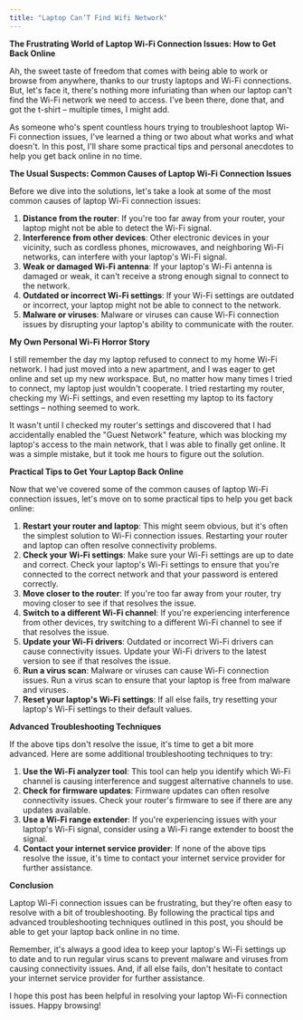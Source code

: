 ```yaml
---
title: "Laptop Can’T Find Wifi Network"
---
```


**The Frustrating World of Laptop Wi-Fi Connection Issues: How to Get Back Online**

 Ah, the sweet taste of freedom that comes with being able to work or browse from anywhere, thanks to our trusty laptops and Wi-Fi connections. But, let's face it, there's nothing more infuriating than when our laptop can't find the Wi-Fi network we need to access. I've been there, done that, and got the t-shirt – multiple times, I might add.

As someone who's spent countless hours trying to troubleshoot laptop Wi-Fi connection issues, I've learned a thing or two about what works and what doesn't. In this post, I'll share some practical tips and personal anecdotes to help you get back online in no time.

**The Usual Suspects: Common Causes of Laptop Wi-Fi Connection Issues**

Before we dive into the solutions, let's take a look at some of the most common causes of laptop Wi-Fi connection issues:

1. **Distance from the router**: If you're too far away from your router, your laptop might not be able to detect the Wi-Fi signal.
2. **Interference from other devices**: Other electronic devices in your vicinity, such as cordless phones, microwaves, and neighboring Wi-Fi networks, can interfere with your laptop's Wi-Fi signal.
3. **Weak or damaged Wi-Fi antenna**: If your laptop's Wi-Fi antenna is damaged or weak, it can't receive a strong enough signal to connect to the network.
4. **Outdated or incorrect Wi-Fi settings**: If your Wi-Fi settings are outdated or incorrect, your laptop might not be able to connect to the network.
5. **Malware or viruses**: Malware or viruses can cause Wi-Fi connection issues by disrupting your laptop's ability to communicate with the router.

**My Own Personal Wi-Fi Horror Story**

I still remember the day my laptop refused to connect to my home Wi-Fi network. I had just moved into a new apartment, and I was eager to get online and set up my new workspace. But, no matter how many times I tried to connect, my laptop just wouldn't cooperate. I tried restarting my router, checking my Wi-Fi settings, and even resetting my laptop to its factory settings – nothing seemed to work.

It wasn't until I checked my router's settings and discovered that I had accidentally enabled the "Guest Network" feature, which was blocking my laptop's access to the main network, that I was able to finally get online. It was a simple mistake, but it took me hours to figure out the solution.

**Practical Tips to Get Your Laptop Back Online**

Now that we've covered some of the common causes of laptop Wi-Fi connection issues, let's move on to some practical tips to help you get back online:

1. **Restart your router and laptop**: This might seem obvious, but it's often the simplest solution to Wi-Fi connection issues. Restarting your router and laptop can often resolve connectivity problems.
2. **Check your Wi-Fi settings**: Make sure your Wi-Fi settings are up to date and correct. Check your laptop's Wi-Fi settings to ensure that you're connected to the correct network and that your password is entered correctly.
3. **Move closer to the router**: If you're too far away from your router, try moving closer to see if that resolves the issue.
4. **Switch to a different Wi-Fi channel**: If you're experiencing interference from other devices, try switching to a different Wi-Fi channel to see if that resolves the issue.
5. **Update your Wi-Fi drivers**: Outdated or incorrect Wi-Fi drivers can cause connectivity issues. Update your Wi-Fi drivers to the latest version to see if that resolves the issue.
6. **Run a virus scan**: Malware or viruses can cause Wi-Fi connection issues. Run a virus scan to ensure that your laptop is free from malware and viruses.
7. **Reset your laptop's Wi-Fi settings**: If all else fails, try resetting your laptop's Wi-Fi settings to their default values.

**Advanced Troubleshooting Techniques**

If the above tips don't resolve the issue, it's time to get a bit more advanced. Here are some additional troubleshooting techniques to try:

1. **Use the Wi-Fi analyzer tool**: This tool can help you identify which Wi-Fi channel is causing interference and suggest alternative channels to use.
2. **Check for firmware updates**: Firmware updates can often resolve connectivity issues. Check your router's firmware to see if there are any updates available.
3. **Use a Wi-Fi range extender**: If you're experiencing issues with your laptop's Wi-Fi signal, consider using a Wi-Fi range extender to boost the signal.
4. **Contact your internet service provider**: If none of the above tips resolve the issue, it's time to contact your internet service provider for further assistance.

**Conclusion**

Laptop Wi-Fi connection issues can be frustrating, but they're often easy to resolve with a bit of troubleshooting. By following the practical tips and advanced troubleshooting techniques outlined in this post, you should be able to get your laptop back online in no time.

Remember, it's always a good idea to keep your laptop's Wi-Fi settings up to date and to run regular virus scans to prevent malware and viruses from causing connectivity issues. And, if all else fails, don't hesitate to contact your internet service provider for further assistance.

I hope this post has been helpful in resolving your laptop Wi-Fi connection issues. Happy browsing!